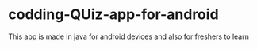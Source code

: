 # codding-QUiz-app-for-android
This app is made in java for android devices and also for freshers to learn
